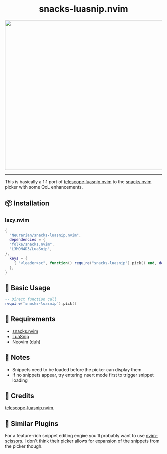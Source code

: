 <div align="center">

# snacks-luasnip.nvim

<img width="1535" height="481" alt="2025-08-13T21:18:45,803470792+02:00" src="https://github.com/user-attachments/assets/fa549dbf-622c-478b-b33c-43f81719c5e8" />

</div>

---

This is basically a 1:1 port of [telescope-luasnip.nvim](https://github.com/benfowler/telescope-luasnip.nvim) to the [snacks.nvim](https://github.com/folke/snacks.nvim) picker with some QoL enhancements.

## 📦 Installation

### lazy.nvim

```lua
{
  "Neurarian/snacks-luasnip.nvim",
  dependencies = {
  "folke/snacks.nvim",
  "L3MON4D3/LuaSnip",
},
  keys = {
    { "<leader>sc", function() require("snacks-luasnip").pick() end, desc = "Search Code Snippets" },
  },
}
```

## 🚀 Basic Usage

```lua
-- Direct function call
require("snacks-luasnip").pick()
```

## 🔧 Requirements

- [snacks.nvim](https://github.com/folke/snacks.nvim)
- [LuaSnip](https://github.com/L3MON4D3/LuaSnip)
- Neovim (duh)

## 📝 Notes

- Snippets need to be loaded before the picker can display them
- If no snippets appear, try entering insert mode first to trigger snippet loading

## 🙏 Credits

[telescope-luasnip.nvim](https://github.com/benfowler/telescope-luasnip.nvim).

## 🔄 Similar Plugins

For a feature-rich snippet editing engine you'll probably want to use [nvim-scissors](https://github.com/chrisgrieser/nvim-scissors). I don't think their picker allows for expansion of the snippets from the picker though.
